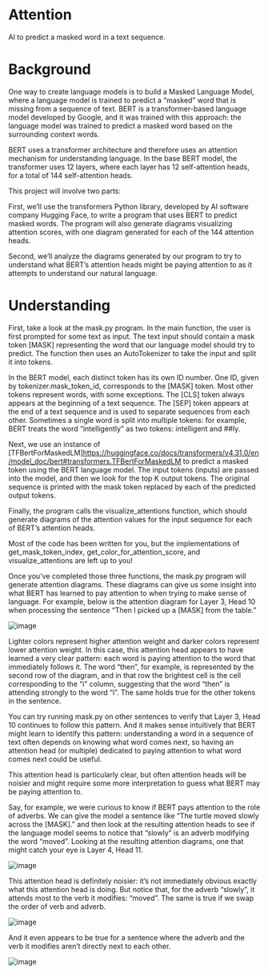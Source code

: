 # Attention
 AI to predict a masked word in a text sequence.

# Background
One way to create language models is to build a Masked Language Model, where a language model is trained to predict a “masked” word that is missing from a sequence of text. BERT is a transformer-based language model developed by Google, and it was trained with this approach: the language model was trained to predict a masked word based on the surrounding context words.

BERT uses a transformer architecture and therefore uses an attention mechanism for understanding language. In the base BERT model, the transformer uses 12 layers, where each layer has 12 self-attention heads, for a total of 144 self-attention heads.

This project will involve two parts:

First, we’ll use the transformers Python library, developed by AI software company Hugging Face, to write a program that uses BERT to predict masked words. The program will also generate diagrams visualizing attention scores, with one diagram generated for each of the 144 attention heads.

Second, we’ll analyze the diagrams generated by our program to try to understand what BERT’s attention heads might be paying attention to as it attempts to understand our natural language.

# Understanding
First, take a look at the mask.py program. In the main function, the user is first prompted for some text as input. The text input should contain a mask token [MASK] representing the word that our language model should try to predict. The function then uses an AutoTokenizer to take the input and split it into tokens.

In the BERT model, each distinct token has its own ID number. One ID, given by tokenizer.mask_token_id, corresponds to the [MASK] token. Most other tokens represent words, with some exceptions. The [CLS] token always appears at the beginning of a text sequence. The [SEP] token appears at the end of a text sequence and is used to separate sequences from each other. Sometimes a single word is split into multiple tokens: for example, BERT treats the word “intelligently” as two tokens: intelligent and ##ly.

Next, we use an instance of [TFBertForMaskedLM]https://huggingface.co/docs/transformers/v4.31.0/en/model_doc/bert#transformers.TFBertForMaskedLM to predict a masked token using the BERT language model. The input tokens (inputs) are passed into the model, and then we look for the top K output tokens. The original sequence is printed with the mask token replaced by each of the predicted output tokens.

Finally, the program calls the visualize_attentions function, which should generate diagrams of the attention values for the input sequence for each of BERT’s attention heads.

Most of the code has been written for you, but the implementations of get_mask_token_index, get_color_for_attention_score, and visualize_attentions are left up to you!

Once you’ve completed those three functions, the mask.py program will generate attention diagrams. These diagrams can give us some insight into what BERT has learned to pay attention to when trying to make sense of language. For example, below is the attention diagram for Layer 3, Head 10 when processing the sentence “Then I picked up a [MASK] from the table.”

![image](https://github.com/AlokChedambath64/Attention/assets/110228030/4fe34a9f-dc9c-482f-a15b-b8a811a88237)

Lighter colors represent higher attention weight and darker colors represent lower attention weight. In this case, this attention head appears to have learned a very clear pattern: each word is paying attention to the word that immediately follows it. The word “then”, for example, is represented by the second row of the diagram, and in that row the brightest cell is the cell corresponding to the “i” column, suggesting that the word “then” is attending strongly to the word “i”. The same holds true for the other tokens in the sentence.

You can try running mask.py on other sentences to verify that Layer 3, Head 10 continues to follow this pattern. And it makes sense intuitively that BERT might learn to identify this pattern: understanding a word in a sequence of text often depends on knowing what word comes next, so having an attention head (or multiple) dedicated to paying attention to what word comes next could be useful.

This attention head is particularly clear, but often attention heads will be noisier and might require some more interpretation to guess what BERT may be paying attention to.

Say, for example, we were curious to know if BERT pays attention to the role of adverbs. We can give the model a sentence like “The turtle moved slowly across the [MASK].” and then look at the resulting attention heads to see if the language model seems to notice that “slowly” is an adverb modifying the word “moved”. Looking at the resulting attention diagrams, one that might catch your eye is Layer 4, Head 11.

![image](https://github.com/AlokChedambath64/Attention/assets/110228030/5b8caae2-4236-4795-bb93-c86014b7648e)

This attention head is definitely noisier: it’s not immediately obvious exactly what this attention head is doing. But notice that, for the adverb “slowly”, it attends most to the verb it modifies: “moved”. The same is true if we swap the order of verb and adverb.

![image](https://github.com/AlokChedambath64/Attention/assets/110228030/c561f7b7-c4df-4857-ac5b-d74ebd43d551)

And it even appears to be true for a sentence where the adverb and the verb it modifies aren’t directly next to each other.

![image](https://github.com/AlokChedambath64/Attention/assets/110228030/be97bd9d-ef42-42f3-aa87-52f2cb0dca33)




